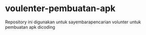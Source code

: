 # voulenter-pembuatan-apk
Repository ini digunakan untuk sayembarapencarian  volunter untuk pembuatan apk dicoding
